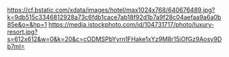 https://cf.bstatic.com/xdata/images/hotel/max1024x768/640676489.jpg?k=9db515c3346812928a73c6fdb1cace7ab18f92d1b7a9f28c04aefaa9a6a0b85e&o=&hp=1
https://media.istockphoto.com/id/104731717/photo/luxury-resort.jpg?s=612x612&w=0&k=20&c=cODMSPbYyrn1FHake1xYz9M8r15iOfGz9Aosy9Db7mI=
